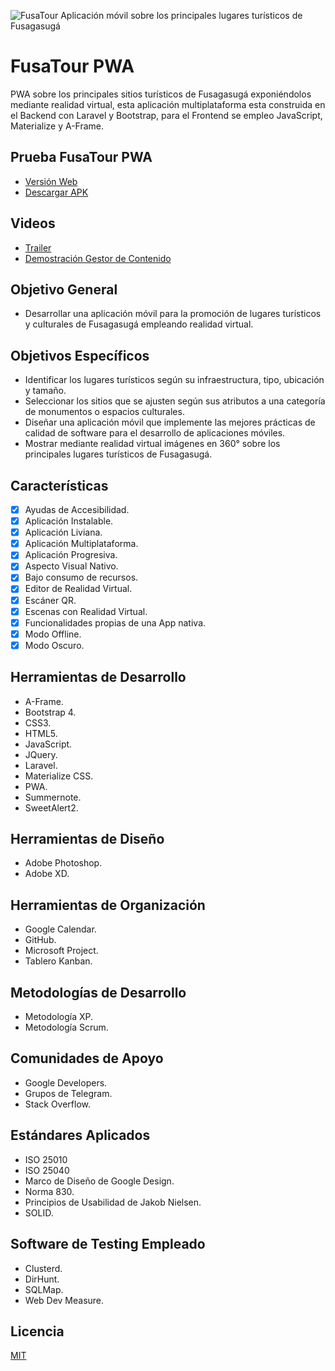 
![FusaTour Aplicación móvil sobre los principales lugares turísticos de Fusagasugá](https://i.pinimg.com/564x/3b/98/d0/3b98d05374d0a56a3d50fb94a96193c6.jpg)

# FusaTour PWA
PWA sobre los principales sitios turísticos de Fusagasugá exponiéndolos mediante realidad virtual, esta aplicación multiplataforma esta construida en el Backend con Laravel y Bootstrap, para el Frontend se empleo JavaScript, Materialize y A-Frame.

## Prueba FusaTour PWA

 - [Versión Web](https://fusatour.site/)
 - [Descargar APK](https://github.com/OsmanJimenez/FusaTour/raw/master/apk/6_Software%20_FusaTour.apk)
 
## Videos

 - [Trailer](https://www.youtube.com/watch?v=ry2wvMyzsEE)
 - [Demostración Gestor de Contenido](https://www.youtube.com/watch?v=n7AUJGpg780&)

## Objetivo General
 - Desarrollar una aplicación móvil para la promoción de lugares
   turísticos y culturales de Fusagasugá empleando realidad virtual.

## Objetivos Específicos

 - Identificar los lugares turísticos según su infraestructura, tipo,
   ubicación y tamaño.
 - Seleccionar los sitios que se ajusten según sus atributos a una
   categoría de monumentos o espacios culturales.
 - Diseñar una aplicación móvil que implemente las mejores prácticas de
   calidad de software para el desarrollo de aplicaciones móviles.
 - Mostrar mediante realidad virtual imágenes en 360° sobre los
   principales lugares turísticos de Fusagasugá.

## Características

 - [x] Ayudas de Accesibilidad.
 - [x] Aplicación Instalable.
 - [x] Aplicación Liviana.
 - [x] Aplicación Multiplataforma.
 - [x] Aplicación Progresiva.
 - [x] Aspecto Visual Nativo.
 - [x] Bajo consumo de recursos.
 - [x] Editor de Realidad Virtual.
 - [x] Escáner QR.
 - [x] Escenas con Realidad Virtual.
 - [x] Funcionalidades propias de una App nativa.
 - [x] Modo Offline.
 - [x] Modo Oscuro.

## Herramientas de Desarrollo

 - A-Frame.
 - Bootstrap 4.
 - CSS3.
 - HTML5.
 - JavaScript.
 - JQuery.
 - Laravel.
 - Materialize CSS.
 - PWA.
 - Summernote.
 - SweetAlert2.

## Herramientas de Diseño

 - Adobe Photoshop.
 - Adobe XD.
  
## Herramientas de Organización

 - Google Calendar.
 - GitHub.
 - Microsoft Project.
 - Tablero Kanban.
 
  ## Metodologías de Desarrollo
 
 - Metodología XP.
 - Metodología Scrum.
 
 ##  Comunidades de Apoyo
 
 - Google Developers.
 - Grupos de Telegram.
 - Stack Overflow.
 
 ## Estándares Aplicados

 - ISO 25010
 - ISO 25040
 - Marco de Diseño de Google Design.
 - Norma 830.
 - Principios de Usabilidad de Jakob Nielsen.
 - SOLID.
 
 
 ## Software de Testing Empleado
 
 - Clusterd.
 - DirHunt.
 - SQLMap.
 - Web Dev Measure.
 
 ## Licencia
[MIT](https://choosealicense.com/licenses/mit/)
